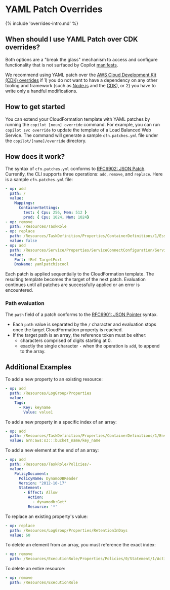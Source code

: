 # YAML Patch Overrides

{% include 'overrides-intro.md' %}

## When should I use YAML Patch over CDK overrides?

Both options are a "break the glass" mechanism to access and configure functionality that is not surfaced by Copilot [manifests](../../manifest/overview.en.md).  

We recommend using YAML patch over the [AWS Cloud Development Kit (CDK) overrides](./cdk.md) if 1) you do not want to have a dependency
on any other tooling and framework (such as [Node.js](https://nodejs.org) and the [CDK](https://docs.aws.amazon.com/cdk/v2/guide/home.html)), 
or 2) you have to write only a handful modifications. 

## How to get started

You can extend your CloudFormation template with YAML patches by running the `copilot [noun] override` command.
For example, you can run `copilot svc override` to update the template of a Load Balanced Web Service.
The command will generate a sample `cfn.patches.yml` file under the `copilot/[name]/override` directory. 

## How does it work?

The syntax of `cfn.patches.yml` conforms to [RFC6902: JSON Patch](https://www.rfc-editor.org/rfc/rfc6902). Currently, 
the CLI supports three operations: `add`, `remove`, and `replace`. Here is a sample `cfn.patches.yml` file:

```yaml
- op: add
  path: /
  value:
    Mappings:
      ContainerSettings:
        test: { Cpu: 256, Mem: 512 }
        prod: { Cpu: 1024, Mem: 1024}
- op: remove
  path: /Resources/TaskRole
- op: replace
  path: /Resources/TaskDefinition/Properties/ContainerDefinitions/1/Essential
  value: false
- op: add
  path: /Resources/Service/Properties/ServiceConnectConfiguration/Services/0/ClientAliases/-
  value:
    Port: !Ref TargetPort
    DnsName: yamlpatchiscool
```

Each patch is applied sequentially to the CloudFormation template. The resulting template becomes the target of the next patch. 
Evaluation continues until all patches are successfully applied or an error is encountered.

### Path evaluation

The `path` field of a patch conforms to the [RFC6901: JSON Pointer](https://www.rfc-editor.org/rfc/rfc6901) syntax. 

- Each `path` value is separated by the `/` character and evaluation stops once the target CloudFormation property is reached.
- If the target path is an array, the reference token must be either:
    - characters comprised of digits starting at 0.
    - exactly the single character `-` when the operation is `add`, to append to the array.

## Additional Examples

To add a new property to an existing resource:

```yaml 
- op: add
  path: /Resources/LogGroup/Properties
  value:
    Tags:
      - Key: keyname
        Value: value1
```

To add a new property in a specific index of an array:

```yaml
- op: add
  path: /Resources/TaskDefinition/Properties/ContainerDefinitions/1/EnvironmentFiles/0
  value: arn:aws:s3:::bucket_name/key_name
```

To add a new element at the end of an array:

```yaml
- op: add
  path: /Resources/TaskRole/Policies/-
  value:
    PolicyDocument:
      PolicyName: DynamoDBReader
      Version: "2012-10-17"
      Statement:
        - Effect: Allow
          Action: 
            - dynamodb:Get*
          Resource: '*'
```

To replace an existing property's value:

```yaml
- op: replace
  path: /Resources/LogGroup/Properties/RetentionInDays
  value: 60
```

To delete an element from an array, you must reference the exact index:

```yaml
- op: remove
  path: /Resources/ExecutionRole/Properties/Policies/0/Statement/1/Action/0
```

To delete an entire resource:

```yaml
- op: remove
  path: /Resources/ExecutionRole
```
